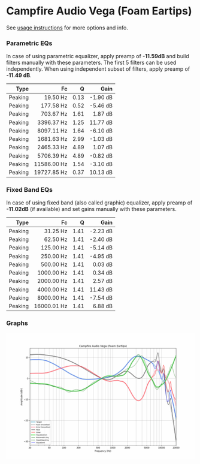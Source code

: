 # Campfire Audio Vega (Foam Eartips)
See [usage instructions](https://github.com/jaakkopasanen/AutoEq#usage) for more options and info.

### Parametric EQs
In case of using parametric equalizer, apply preamp of **-11.59dB** and build filters manually
with these parameters. The first 5 filters can be used independently.
When using independent subset of filters, apply preamp of **-11.49 dB**.

| Type    | Fc          |    Q | Gain     |
|--------:|------------:|-----:|---------:|
| Peaking | 19.50 Hz    | 0.13 | -1.90 dB |
| Peaking | 177.58 Hz   | 0.52 | -5.46 dB |
| Peaking | 703.67 Hz   | 1.61 | 1.87 dB  |
| Peaking | 3396.37 Hz  | 1.25 | 11.77 dB |
| Peaking | 8097.11 Hz  | 1.64 | -6.10 dB |
| Peaking | 1681.63 Hz  | 2.99 | -1.03 dB |
| Peaking | 2465.33 Hz  | 4.89 | 1.07 dB  |
| Peaking | 5706.39 Hz  | 4.89 | -0.82 dB |
| Peaking | 11586.00 Hz | 1.54 | -3.10 dB |
| Peaking | 19727.85 Hz | 0.37 | 10.13 dB |

### Fixed Band EQs
In case of using fixed band (also called graphic) equalizer, apply preamp of **-11.02dB**
(if available) and set gains manually with these parameters.

| Type    | Fc          |    Q | Gain     |
|--------:|------------:|-----:|---------:|
| Peaking | 31.25 Hz    | 1.41 | -2.23 dB |
| Peaking | 62.50 Hz    | 1.41 | -2.40 dB |
| Peaking | 125.00 Hz   | 1.41 | -5.14 dB |
| Peaking | 250.00 Hz   | 1.41 | -4.95 dB |
| Peaking | 500.00 Hz   | 1.41 | 0.03 dB  |
| Peaking | 1000.00 Hz  | 1.41 | 0.34 dB  |
| Peaking | 2000.00 Hz  | 1.41 | 2.57 dB  |
| Peaking | 4000.00 Hz  | 1.41 | 11.43 dB |
| Peaking | 8000.00 Hz  | 1.41 | -7.54 dB |
| Peaking | 16000.01 Hz | 1.41 | 6.88 dB  |

### Graphs
![](./Campfire%20Audio%20Vega%20(Foam%20Eartips).png)